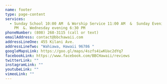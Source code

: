 ```yaml
---
name: footer
type: page-content
services:
  - Sunday School 10:00 AM  & Worship Service 11:00 AM  &  Sunday Evening 5:30
    PM  &. Wednesday evening 6:30 PM
phoneNumber: (808) 268-3115 (call or text)
emailAddress: contact@bbchawaii.com
addressLineOne: 455 Kilani Ave.
addressLineTwo: "Wahiawa, Hawaii 96786 "
googleMapsLink: https://goo.gl/maps/4szfs4iwKUac2dYq7
facebookLink: https://www.facebook.com/BBCHawaii/reviews
twitterLink: ""
instagramLink: ""
youtubeLink: ""
vimeoLink: ""
---
```

